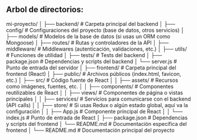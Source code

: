## Arbol de directorios:

mi-proyecto/
│
├── backend/                  # Carpeta principal del backend
│   ├── config/               # Configuraciones del proyecto (base de datos, otros servicios)
│   ├── models/               # Modelos de la base de datos (si usas un ORM como Mongoose)
│   ├── routes/               # Rutas y controladores de la API
│   ├── middleware/           # Middlewares (autenticación, validaciones, etc.)
│   ├── utils/                # Funciones de utilidad
│   ├── tests/                # Tests del backend
│   ├── package.json          # Dependencias y scripts del backend
│   └── server.js             # Punto de entrada del servidor
│
├── frontend/                 # Carpeta principal del frontend (React)
│   ├── public/               # Archivos públicos (index.html, favicon, etc.)
│   ├── src/                  # Código fuente de React
│   │   ├── assets/           # Recursos como imágenes, fuentes, etc.
│   │   ├── components/       # Componentes reutilizables de React
│   │   ├── views/            # Componentes de página o vistas principales
│   │   ├── services/         # Servicios para comunicarse con el backend (API calls)
│   │   ├── store/            # Si usas Redux o algún estado global, aquí va la configuración
│   │   ├── App.js            # Componente principal de React
│   │   └── index.js          # Punto de entrada de React
│   ├── package.json          # Dependencias y scripts del frontend
│   └── README.md             # Documentación específica del frontend
│
└── README.md                 # Documentación principal del proyecto
